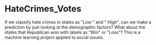 # HateCrimes_Votes
If we classify hate crimes in states as "Low " and " High", can we make a prediction by just looking at the demographic factors? What about the states that Republican won with labels as "Win" or "Loss"? This is a machine learning project applied to social issues.

